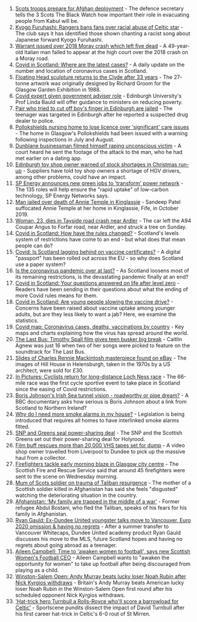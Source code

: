 1. [Scots troops prepare for Afghan deployment](https://www.bbc.co.uk/news/uk-scotland-58306226) - The defence secretary tells the 3 Scots The Black Watch how important their role in evacuating people from Kabul will be.
2. [Kyogo Furuhashi: Rangers bans fans over racial abuse of Celtic star](https://www.bbc.co.uk/news/uk-scotland-glasgow-west-58300455) - The club says it has identified those shown chanting a racist song about Japanese forward Kyogo Furuhashi.
3. [Warrant issued over 2018 Moray crash which left five dead](https://www.bbc.co.uk/news/uk-scotland-north-east-orkney-shetland-58304183) - A 49-year-old Italian man failed to appear at the high court over the 2018 crash on a Moray road.
4. [Covid in Scotland: Where are the latest cases?](https://www.bbc.co.uk/news/uk-scotland-53511877) - A daily update on the number and location of coronavirus cases in Scotland.
5. [Floating Head sculpture returns to the Clyde after 33 years](https://www.bbc.co.uk/news/uk-scotland-glasgow-west-58306353) - The 27-tonne artwork was originally designed by Richard Groom for the Glasgow Garden Exhibition in 1988.
6. [Covid expert given government adviser role](https://www.bbc.co.uk/news/uk-scotland-58306235) - Edinburgh University's Prof Linda Bauld will offer guidance to ministers on reducing poverty.
7. [Pair who tried to cut off boy's finger in Edinburgh are jailed](https://www.bbc.co.uk/news/uk-scotland-edinburgh-east-fife-58309841) - The teenager was targeted in Edinburgh after he reported a suspected drug dealer to police.
8. [Pollokshields nursing home to lose licence over 'significant' care issues](https://www.bbc.co.uk/news/uk-scotland-glasgow-west-58306346) - The home in Glasgow's Pollokshields had been issued with a warning following inspections in July and August.
9. [Dunblane businessman filmed himself raping unconscious victim](https://www.bbc.co.uk/news/uk-scotland-tayside-central-58309710) - A court heard he sent the footage of the attack to the man, who he had met earlier on a dating app.
10. [Edinburgh toy shop owner warned of stock shortages in Christmas run-up](https://www.bbc.co.uk/news/uk-scotland-scotland-business-58299384) - Suppliers have told toy shop owners a shortage of HGV drivers, among other problems, could have an impact.
11. [SP Energy announces new green jobs to 'transform' power network](https://www.bbc.co.uk/news/uk-scotland-scotland-business-58266921) - The 135 roles will help ensure the "rapid uptake" of low-carbon technology, SP Energy Networks says.
12. [Man jailed over death of Annie Temple in Kinglassie](https://www.bbc.co.uk/news/uk-scotland-edinburgh-east-fife-58305777) - Sandeep Patel suffocated Annie Temple at her home in Kinglassie, Fife, in October 2019.
13. [Woman, 23, dies in Tayside road crash near Ardler](https://www.bbc.co.uk/news/uk-scotland-tayside-central-58304180) - The car left the A94 Coupar Angus to Forfar road, near Ardler, and struck a tree on Sunday.
14. [Covid in Scotland: How have the rules changed?](https://www.bbc.co.uk/news/uk-scotland-53166816) - Scotland's levels system of restrictions have come to an end - but what does that mean people can do?
15. [Covid: Is Scotland lagging behind on vaccine certificates?](https://www.bbc.co.uk/news/uk-scotland-57519070) - A digital "passport" has been rolled out across the EU - so why does Scotland use a paper system?
16. [Is the coronavirus pandemic over at last?](https://www.bbc.co.uk/news/uk-scotland-58112939) - As Scotland loosens most of its remaining restrictions, is the devastating pandemic finally at an end?
17. [Covid in Scotland: Your questions answered on life after level zero](https://www.bbc.co.uk/news/uk-scotland-58071989) - Readers have been sending in their questions about what the ending of more Covid rules means for them.
18. [Covid in Scotland: Are young people slowing the vaccine drive?](https://www.bbc.co.uk/news/uk-scotland-57915106) - Concerns have been raised about vaccine uptake among younger adults, but are they less likely to want a jab? Here, we examine the statistics.
19. [Covid map: Coronavirus cases, deaths, vaccinations by country](https://www.bbc.co.uk/news/world-51235105) - Key maps and charts explaining how the virus has spread around the world.
20. [The Last Bus: Timothy Spall film gives teen busker big break](https://www.bbc.co.uk/news/uk-scotland-58297986) - Caitlin Agnew was just 16 when two of her songs were picked to feature on the soundtrack for The Last Bus.
21. [Slides of Charles Rennie Mackintosh masterpiece found on eBay](https://www.bbc.co.uk/news/uk-scotland-glasgow-west-58297073) - The images of Hill House in Helensburgh, taken in the 1970s by a US architect, were sold for £30.
22. [In Pictures: Cyclists return for long-distance Loch Ness race](https://www.bbc.co.uk/news/uk-scotland-highlands-islands-58299528) - The 66-mile race was the first cycle sportive event to take place in Scotland since the easing of Covid restrictions.
23. [Boris Johnson's Irish Sea tunnel vision - roadworthy or pipe dream?](https://www.bbc.co.uk/news/uk-northern-ireland-58269437) - A BBC documentary asks how serious is Boris Johnson about a link from Scotland to Northern Ireland?
24. [Why do I need more smoke alarms in my house?](https://www.bbc.co.uk/news/uk-scotland-58268855) - Legislation is being introduced that requires all homes to have interlinked smoke alarms fitted.
25. [SNP and Greens seal power-sharing deal](https://www.bbc.co.uk/news/uk-scotland-58281867) - The SNP and the Scottish Greens set out their power-sharing deal for Holyrood.
26. [Film buff rescues more than 20,000 VHS tapes set for dump](https://www.bbc.co.uk/news/uk-scotland-tayside-central-58273051) - A video shop owner travelled from Liverpool to Dundee to pick up the massive haul from a collector.
27. [Firefighters tackle early morning blaze in Glasgow city centre](https://www.bbc.co.uk/news/uk-scotland-58255126) - The Scottish Fire and Rescue Service said that around 45 firefighters were sent to the scene on Wednesday morning.
28. [Mum of Scots soldier on trauma of Taliban resurgence](https://www.bbc.co.uk/news/uk-scotland-58247951) - The mother of a Scottish soldier killed in Afghanistan has said she feels "disgusted" watching the deteriorating situation in the country.
29. [Afghanistan: ‘My family are trapped in the middle of a war’](https://www.bbc.co.uk/news/uk-scotland-58224887) - Former refugee Abdul Bostani, who fled the Taliban, speaks of his fears for his family in Afghanistan.
30. [Ryan Gauld: Ex-Dundee United youngster talks move to Vancouver, Euro 2020 omission & having no regrets](https://www.bbc.co.uk/sport/football/58261247) - After a summer transfer to Vancouver Whitecaps, Dundee United academy product Ryan Gauld discusses his move to the MLS, future Scotland hopes and having no regrets about going abroad as a teenager.
31. [Aileen Campbell: Time to 'awaken women to football', says new Scottish Women's Football CEO](https://www.bbc.co.uk/sport/football/58308402) - Aileen Campbell wants to "awaken the opportunity for women" to take up football after being discouraged from playing as a child.
32. [Winston-Salem Open: Andy Murray beats lucky loser Noah Rubin after Nick Kyrgios withdraws](https://www.bbc.co.uk/sport/tennis/58302495) - Britain's Andy Murray beats American lucky loser Noah Rubin in the Winston-Salem Open first round after his scheduled opponent Nick Kyrgios withdraws.
33. ['Hat-trick hero Turnbull a Rolls-Royce who'll score a barrowload for Celtic'](https://www.bbc.co.uk/sport/av/football/58298351) - Sportscene pundits dissect the impact of David Turnbull after his first career hat-trick in Celtic's 6-0 rout of St Mirren.
